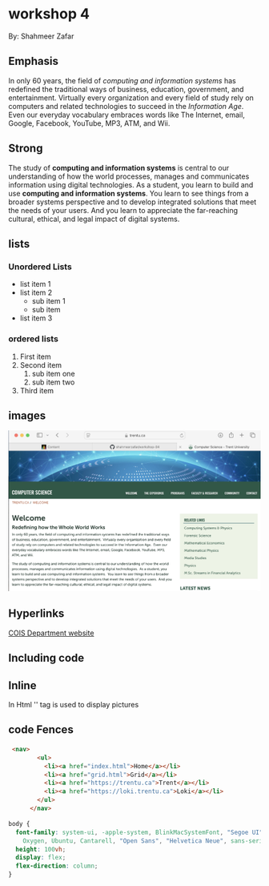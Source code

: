 # workshop 4

By: Shahmeer Zafar

## Emphasis

In only 60 years, the field of *computing and information systems* has redefined the traditional ways of business, education, government, and entertainment.  Virtually every organization and every field of study rely on computers and related technologies to succeed in the *Information Age*.  Even our everyday vocabulary embraces words like The Internet, email, Google, Facebook, YouTube, MP3, ATM, and Wii.

## Strong

The study of **computing and information systems** is central to our understanding of how the world processes, manages and communicates information using digital technologies.  As a student, you learn to build and use **computing and information systems**.  You learn to see things from a broader systems perspective and to develop integrated solutions that meet the needs of your users.  And you learn to appreciate the far-reaching cultural, ethical, and legal impact of digital systems.

## lists

### Unordered Lists

- list item 1
- list item 2
  - sub item 1
  - sub item
- list item 3

### ordered lists

1. First item
2. Second item
    1. sub item one
    2. sub item two
3. Third item

## images

![The Main Page of the COIS Department website](./image/mainpage.png)

## Hyperlinks

[COIS Department website](https://www.trentu.ca/cois/)

## Including code

## Inline 

In Html '<image>' tag is used to display pictures

## code Fences

```html
 <nav>
        <ul>
          <li><a href="index.html">Home</a></li>
          <li><a href="grid.html">Grid</a></li>
          <li><a href="https://trentu.ca">Trent</a></li>
          <li><a href="https://loki.trentu.ca">Loki</a></li>
        </ul>
      </nav>
```

```css
body {
  font-family: system-ui, -apple-system, BlinkMacSystemFont, "Segoe UI", Roboto,
    Oxygen, Ubuntu, Cantarell, "Open Sans", "Helvetica Neue", sans-serif;
  height: 100vh;
  display: flex;
  flex-direction: column;
}
```